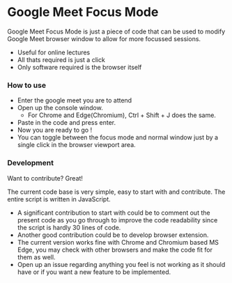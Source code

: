# Google Meet Focus Mode

Google Meet Focus Mode is just a piece of code that can be used to modify Google Meet browser window to allow for more focussed sessions.

  - Useful for online lectures
  - All thats required is just a click
  - Only software required is the browser itself


### How to use

- Enter the google meet you are to attend
- Open up the console window.
  - For Chrome and Edge(Chromium), Ctrl + Shift + J does the same.
- Paste in the code and press enter.
- Now you are ready to go !
- You can toggle between the focus mode and normal window just by a single click in the browser viewport area.

### Development

Want to contribute? Great!

The current code base is very simple, easy to start with and contribute. The entire script is written in JavaScript.

- A significant contribution to start with could be to comment out the present code as you go through to improve the code readability since the script is hardly 30 lines of code.
- Another good contribution could be to develop browser extension.
- The current version works fine with Chrome and Chromium based MS Edge, you may check with other browsers and make the code fit for them as well.
- Open up an issue regarding anything you feel is not working as it should have or if you want a new feature to be implemented.
